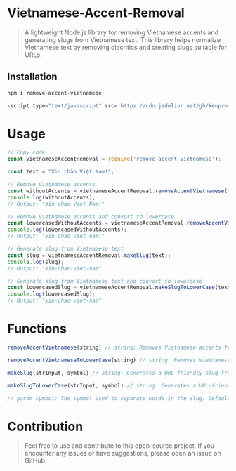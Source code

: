 # Vietnamese-Accent-Removal
> A lightweight Node.js library for removing Vietnamese accents and generating slugs from Vietnamese text. This library helps normalize Vietnamese text by removing diacritics and creating slugs suitable for URLs.

## Installation
```sh
npm i remove-accent-vietnamese
```

```js
<script type="text/javascript" src='https://cdn.jsdelivr.net/gh/kenproxx/remove-accent-vietnamese@main/script.js'></script>
```

# Usage
```js
// Copy code
const vietnameseAccentRemoval = require('remove-accent-vietnamese');

const text = "Xin chào Việt Nam!";

// Remove Vietnamese accents
const withoutAccents = vietnameseAccentRemoval.removeAccentVietnamese(text);
console.log(withoutAccents);
// Output: "Xin chao Viet Nam!"

// Remove Vietnamese accents and convert to lowercase
const lowercasedWithoutAccents = vietnameseAccentRemoval.removeAccentVietnameseToLowerCase(text);
console.log(lowercasedWithoutAccents);
// Output: "xin chao viet nam!"

// Generate slug from Vietnamese text
const slug = vietnameseAccentRemoval.makeSlug(text);
console.log(slug);
// Output: "xin-chao-viet-nam"

// Generate slug from Vietnamese text and convert to lowercase
const lowercasedSlug = vietnameseAccentRemoval.makeSlugToLowerCase(text);
console.log(lowercasedSlug);
// Output: "xin-chao-viet-nam"

```
# Functions
```js
removeAccentVietnamese(string) // string: Removes Vietnamese accents from the input string.

removeAccentVietnameseToLowerCase(string) // string: Removes Vietnamese accents and converts the input string to lowercase.

makeSlug(strInput, symbol) // string: Generates a URL-friendly slug from Vietnamese text.

makeSlugToLowerCase(strInput, symbol) // string: Generates a URL-friendly slug from Vietnamese text and converts it to lowercase.

// param symbol: The symbol used to separate words in the slug. Default is "-".
```

# Contribution

>Feel free to use and contribute to this open-source project. If you encounter any issues or have suggestions, please open an issue on GitHub.